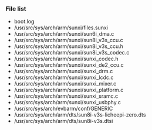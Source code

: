 ### File list
* boot.log
* /usr/src/sys/arch/arm/sunxi/files.sunxi
* /usr/src/sys/arch/arm/sunxi/sun6i_dma.c
* /usr/src/sys/arch/arm/sunxi/sun8i_v3s_ccu.c
* /usr/src/sys/arch/arm/sunxi/sun8i_v3s_ccu.h
* /usr/src/sys/arch/arm/sunxi/sun8i_v3s_codec.c
* /usr/src/sys/arch/arm/sunxi/sunxi_codec.h
* /usr/src/sys/arch/arm/sunxi/sunxi_de2_ccu.c
* /usr/src/sys/arch/arm/sunxi/sunxi_drm.c
* /usr/src/sys/arch/arm/sunxi/sunxi_lcdc.c
* /usr/src/sys/arch/arm/sunxi/sunxi_mixer.c
* /usr/src/sys/arch/arm/sunxi/sunxi_platform.c
* /usr/src/sys/arch/arm/sunxi/sunxi_sramc.c
* /usr/src/sys/arch/arm/sunxi/sunxi_usbphy.c
* /usr/src/sys/arch/evbarm/conf/GENERIC
* /usr/src/sys/arch/arm/dts/sun8i-v3s-licheepi-zero.dts
* /usr/src/sys/arch/arm/dts/sun8i-v3s.dtsi

